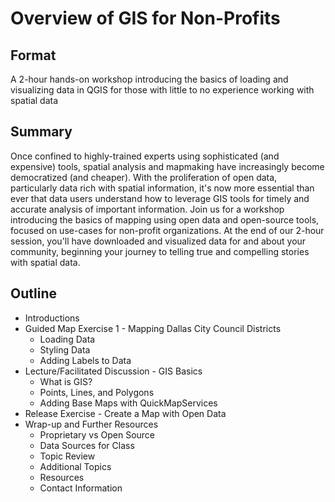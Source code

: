 # Overview of GIS for Non-Profits

## Format
A 2-hour hands-on workshop introducing the basics of loading and visualizing data in QGIS for those with little to no experience working with spatial data

## Summary
Once confined to highly-trained experts using sophisticated (and expensive) tools, spatial analysis and mapmaking have increasingly become democratized (and cheaper). With the proliferation of open data, particularly data rich with spatial information, it's now more essential than ever that data users understand how to leverage GIS tools for timely and accurate analysis of important information. Join us for a workshop introducing the basics of mapping using open data and open-source tools, focused on use-cases for non-profit organizations. At the end of our 2-hour session, you'll have downloaded and visualized data for and about your community, beginning your journey to telling true and compelling stories with spatial data.

## Outline
+ Introductions
+ Guided Map Exercise 1 - Mapping Dallas City Council Districts
	+ Loading Data
	+ Styling Data
	+ Adding Labels to Data
+ Lecture/Facilitated Discussion - GIS Basics
	+ What is GIS?
	+ Points, Lines, and Polygons
	+ Adding Base Maps with QuickMapServices
+ Release Exercise - Create a Map with Open Data
+ Wrap-up and Further Resources
	+ Proprietary vs Open Source
	+ Data Sources for Class
	+ Topic Review
	+ Additional Topics
	+ Resources
	+ Contact Information
